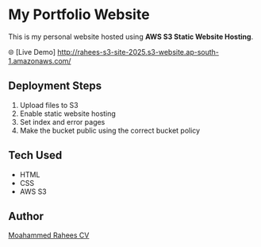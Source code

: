 # My Portfolio Website

This is my personal website hosted using **AWS S3 Static Website Hosting**.

🌐 [Live Demo]
http://rahees-s3-site-2025.s3-website.ap-south-1.amazonaws.com/

## Deployment Steps

1. Upload files to S3
2. Enable static website hosting
3. Set index and error pages
4. Make the bucket public using the correct bucket policy

## Tech Used

- HTML
- CSS
- AWS S3

## Author

[Moahammed Rahees CV](https://github.com/mhd-rahees)
